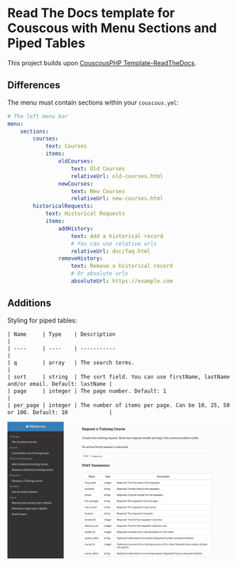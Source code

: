 # Read The Docs template for Couscous with Menu Sections and Piped Tables

This project builds upon [CouscousPHP Template-ReadTheDocs](https://github.com/CouscousPHP/Template-ReadTheDocs).

## Differences

The menu must contain sections within your `couscous.yml`:

```yaml
# The left menu bar
menu:
    sections:
        courses:
            text: Courses
            items:
                oldCourses:
                    text: Old Courses
                    relativeUrl: old-courses.html
                newCourses:
                    text: New Courses
                    relativeUrl: new-courses.html
        historicalRequests:
            text: Historical Requests
            items:
                addHistory:
                    text: Add a historical record
                    # You can use relative urls
                    relativeUrl: doc/faq.html
                removeHistory:
                    text: Remove a historical record
                    # Or absolute urls
                    absoluteUrl: https://example.com
```

## Additions

Styling for piped tables:

```
| Name     | Type    | Description                                                                     |
| ----     | ----    | -----------                                                                     |
| q        | array   | The search terms.                                                               |
| sort     | string  | The sort field. You can use firstName, lastName and/or email. Default: lastName |
| page     | integer | The page number. Default: 1                                                     |
| per_page | integer | The number of items per page. Can be 10, 25, 50 or 100. Default: 10             |
```

![](screenshot.png)
